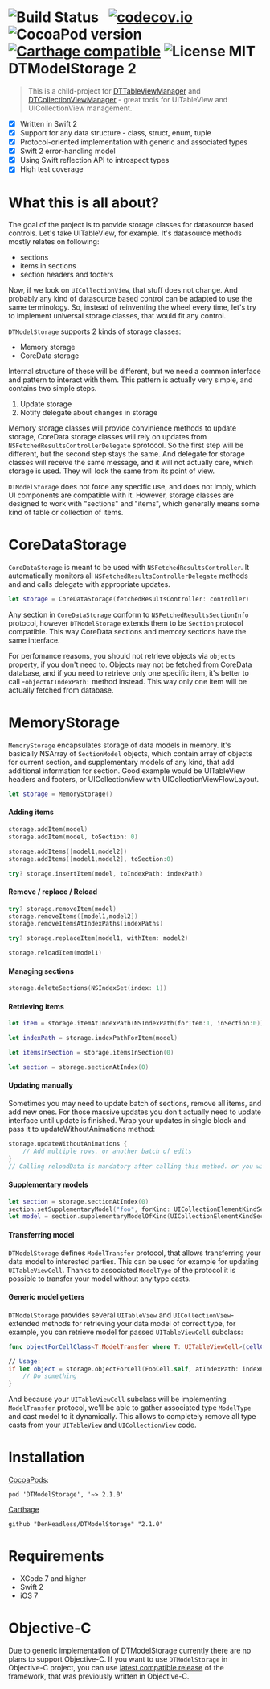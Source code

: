![Build Status](https://travis-ci.org/DenHeadless/DTModelStorage.png?branch=master) &nbsp;
[![codecov.io](http://codecov.io/github/DenHeadless/DTModelStorage/coverage.svg?branch=master)](http://codecov.io/github/DenHeadless/DTModelStorage?branch=master)
![CocoaPod version](https://cocoapod-badges.herokuapp.com/v/DTModelStorage/badge.png) &nbsp;
[![Carthage compatible](https://img.shields.io/badge/Carthage-compatible-4BC51D.svg?style=flat)](https://github.com/Carthage/Carthage)
![License MIT](https://go-shields.herokuapp.com/license-MIT-blue.png)
DTModelStorage 2
================

> This is a child-project for [DTTableViewManager](https://github.com/DenHeadless/DTTableViewManager) and [DTCollectionViewManager](https://github.com/DenHeadless/DTCollectionViewManager) - great tools for UITableView and UICollectionView management.

- [x] Written in Swift 2
- [x] Support for any data structure - class, struct, enum, tuple
- [x] Protocol-oriented implementation with generic and associated types
- [x] Swift 2 error-handling model
- [x] Using Swift reflection API to introspect types
- [x] High test coverage

What this is all about?
==============

The goal of the project is to provide storage classes for datasource based controls. Let's take UITableView, for example. It's datasource methods mostly relates on following:

* sections
* items in sections
* section headers and footers

Now, if we look on `UICollectionView`, that stuff does not change. And probably any kind of datasource based control can be adapted to use the same terminology. So, instead of reinventing the wheel every time, let's try to implement universal storage classes, that would fit any control.

`DTModelStorage` supports 2 kinds of storage classes:
* Memory storage
* CoreData storage

Internal structure of these will be different, but we need a common interface and pattern to interact with them. This pattern is actually very simple, and contains two simple steps.

1. Update storage
2. Notify delegate about changes in storage

Memory storage classes will provide convinience methods to update storage, CoreData storage classes will rely on updates from `NSFetchedResultsControllerDelegate` sprotocol. So the first step will be different, but the second step stays the same. And delegate for storage classes will receive the same message, and it will not actually care, which storage is used. They will look the same from its point of view.

`DTModelStorage` does not force any specific use, and does not imply, which UI components are compatible with it. However, storage classes are designed to work with "sections" and "items", which generally means some kind of table or collection of items.

CoreDataStorage
================

`CoreDataStorage` is meant to be used with `NSFetchedResultsController`. It automatically monitors all `NSFetchedResultsControllerDelegate` methods and and calls delegate with appropriate updates.

```swift
let storage = CoreDataStorage(fetchedResultsController: controller)
```

Any section in `CoreDataStorage` conform to `NSFetchedResultsSectionInfo` protocol, however `DTModelStorage` extends them to be `Section` protocol compatible. This way CoreData sections and memory sections have the same interface.

For perfomance reasons, you should not retrieve objects via `objects` property, if you don't need to. Objects may not be fetched from CoreData database, and if you need to retrieve only one specific item, it's better to call -`objectAtIndexPath:` method instead. This way only one item will be actually fetched from database.

MemoryStorage
================
`MemoryStorage` encapsulates storage of data models in memory. It's basically NSArray of `SectionModel` objects, which contain array of objects for current section, and supplementary models of any kind, that add additional information for section. Good example would be UITableView headers and footers, or UICollectionView with UICollectionViewFlowLayout.

```swift
let storage = MemoryStorage()
```

#### Adding items

```swift
storage.addItem(model)
storage.addItem(model, toSection: 0)

storage.addItems([model1,model2])
storage.addItems([model1,model2], toSection:0)

try? storage.insertItem(model, toIndexPath: indexPath)
```

#### Remove / replace / Reload

```swift
try? storage.removeItem(model)
storage.removeItems([model1,model2])
storage.removeItemsAtIndexPaths(indexPaths)

try? storage.replaceItem(model1, withItem: model2)

storage.reloadItem(model1)
```

#### Managing sections

```swift
storage.deleteSections(NSIndexSet(index: 1))
```

#### Retrieving items

```swift
let item = storage.itemAtIndexPath(NSIndexPath(forItem:1, inSection:0))

let indexPath = storage.indexPathForItem(model)

let itemsInSection = storage.itemsInSection(0)

let section = storage.sectionAtIndex(0)
```

#### Updating manually

Sometimes you may need to update batch of sections, remove all items, and add new ones. For those massive updates you don't actually need to update interface until update is finished. Wrap your updates in single block and pass it to updateWithoutAnimations method:

```swift
storage.updateWithoutAnimations {
	// Add multiple rows, or another batch of edits
}
// Calling reloadData is mandatory after calling this method. or you will get crash runtime
```

#### Supplementary models

```swift
let section = storage.sectionAtIndex(0)
section.setSupplementaryModel("foo", forKind: UICollectionElementKindSectionHeader)
let model = section.supplementaryModelOfKind(UICollectionElementKindSectionHeader)
```

#### Transferring model

`DTModelStorage` defines `ModelTransfer` protocol, that allows transferring your data model to interested parties. This can be used for example for updating `UITableViewCell`. Thanks to associated `ModelType` of the protocol it is possible to transfer your model without any type casts.

#### Generic model getters

`DTModelStorage` provides several `UITableView` and `UICollectionView`-extended methods for retrieving your data model of correct type, for example, you can retrieve model for passed `UITableViewCell` subclass:

```swift
func objectForCellClass<T:ModelTransfer where T: UITableViewCell>(cellClass: T.Type, atIndexPath indexPath: NSIndexPath)-> T.ModelType?

// Usage:
if let object = storage.objectForCell(FooCell.self, atIndexPath: indexPath) {
	// Do something
}
```

And because your `UITableViewCell` subclass will be implementing `ModelTransfer` protocol, we'll be able to gather associated type `ModelType` and cast model to it dynamically. This allows to completely remove all type casts from your `UITableView` and `UICollectionView` code.

Installation
===========

[CocoaPods](https://cocoapods.org):

    pod 'DTModelStorage', '~> 2.1.0'

[Carthage](https://github.com/Carthage/Carthage)

    github "DenHeadless/DTModelStorage" "2.1.0"

Requirements
============

* XCode 7 and higher
* Swift 2
* iOS 7

Objective-C
============

Due to generic implementation of DTModelStorage currently there are no plans to support Objective-C. If you want to use `DTModelStorage` in Objective-C project, you can use [latest compatible release](https://github.com/DenHeadless/DTModelStorage/releases/tag/1.3.1) of the framework, that was previously written in Objective-C.
